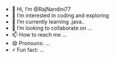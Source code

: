 - 👋 Hi, I’m @RajNandini77
- 👀 I’m interested in coding and exploring
- 🌱 I’m currently learning .java..
- 💞️ I’m looking to collaborate on ...
- 📫 How to reach me ...
- 😄 Pronouns: ...
- ⚡ Fun fact: ...

<!---
RajNandini77/RajNandini77 is a ✨ special ✨ repository because its `README.md` (this file) appears on your GitHub profile.
You can click the Preview link to take a look at your changes.
--->
